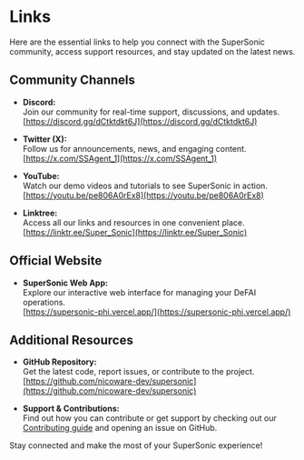 # Links

Here are the essential links to help you connect with the SuperSonic community, access support resources, and stay updated on the latest news.

## Community Channels

- **Discord:**  
  Join our community for real-time support, discussions, and updates.  
  [https://discord.gg/dCtktdkt6J](https://discord.gg/dCtktdkt6J)

- **Twitter (X):**  
  Follow us for announcements, news, and engaging content.  
  [https://x.com/SSAgent_1](https://x.com/SSAgent_1)

- **YouTube:**  
  Watch our demo videos and tutorials to see SuperSonic in action.  
  [https://youtu.be/pe806A0rEx8](https://youtu.be/pe806A0rEx8)

- **Linktree:**  
  Access all our links and resources in one convenient place.  
  [https://linktr.ee/Super_Sonic](https://linktr.ee/Super_Sonic)

## Official Website

- **SuperSonic Web App:**  
  Explore our interactive web interface for managing your DeFAI operations.  
  [https://supersonic-phi.vercel.app/](https://supersonic-phi.vercel.app/)

## Additional Resources


- **GitHub Repository:**  
  Get the latest code, report issues, or contribute to the project.  
  [https://github.com/nicoware-dev/supersonic](https://github.com/nicoware-dev/supersonic)

- **Support & Contributions:**  
  Find out how you can contribute or get support by checking out our [Contributing guide](./contributing.md) and opening an issue on GitHub.

Stay connected and make the most of your SuperSonic experience!
